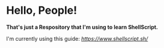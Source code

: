 # Hello, People!

**That's just a Respository that I'm using to learn ShellScript.**

I'm currently using this guide:
*https://www.shellscript.sh/*
